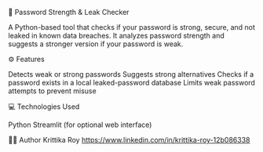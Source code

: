 🔐 Password Strength & Leak Checker

A Python-based tool that checks if your password is strong, secure, and not leaked in known data breaches.
It analyzes password strength and suggests a stronger version if your password is weak.

⚙️ Features

Detects weak or strong passwords
Suggests strong alternatives
Checks if a password exists in a local leaked-password database
Limits weak password attempts to prevent misuse

💻 Technologies Used

Python
Streamlit (for optional web interface)

👩‍💻 Author
Krittika Roy
https://www.linkedin.com/in/krittika-roy-12b086338
